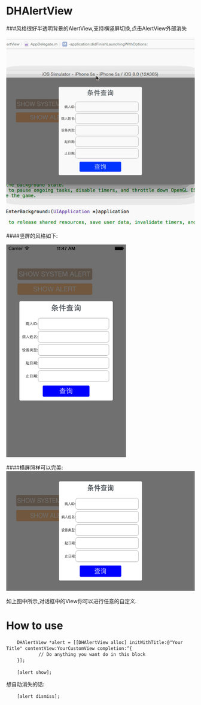 DHAlertView
===========

###风格很好半透明背景的AlertView,支持横竖屏切换,点击AlertView外部消失

![动画](https://github.com/DahanHu/DHAlertView/blob/master/DHAlertView/screenshots/DHAlert.gif )

####竖屏的风格如下:

<img src="https://github.com/DahanHu/DHAlertView/blob/master/DHAlertView/screenshots/iOS%20Simulator%20Screen%20Shot%202014%E5%B9%B410%E6%9C%8824%E6%97%A5%2011.47.51.png" alt="DHAlertView" title="DHAlertView" width="320" height="568" />

####横屏照样可以完美:
<img src="https://github.com/DahanHu/DHAlertView/blob/master/DHAlertView/screenshots/iOS%20Simulator%20Screen%20Shot%202014%E5%B9%B410%E6%9C%8824%E6%97%A5%2011.48.34.png" alt="DHAlertView" title="DHAlertView" width="568" height="320" />

如上图中所示,对话框中的View你可以进行任意的自定义.

How to use
===========
        
        DHAlertView *alert = [[DHAlertView alloc] initWithTitle:@"Your Title" contentView:YourCustomView completion:^{
                // Do anything you want do in this block        
        }];
        
        [alert show];

想自动消失的话:
        
        [alert dismiss];
